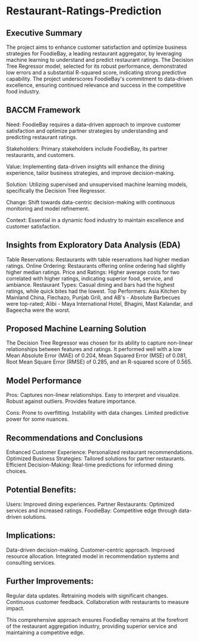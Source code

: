 # Restaurant-Ratings-Prediction

## Executive Summary

The project aims to enhance customer satisfaction and optimize business strategies for FoodieBay, a leading restaurant aggregator, by leveraging machine learning to understand and predict restaurant ratings. The Decision Tree Regressor model, selected for its robust performance, demonstrated low errors and a substantial R-squared score, indicating strong predictive capability. The project underscores FoodieBay's commitment to data-driven excellence, ensuring continued relevance and success in the competitive food industry.

## BACCM Framework

Need: FoodieBay requires a data-driven approach to improve customer satisfaction and optimize partner strategies by understanding and predicting restaurant ratings.

Stakeholders: Primary stakeholders include FoodieBay, its partner restaurants, and customers.

Value: Implementing data-driven insights will enhance the dining experience, tailor business strategies, and improve decision-making.

Solution: Utilizing supervised and unsupervised machine learning models, specifically the Decision Tree Regressor.

Change: Shift towards data-centric decision-making with continuous monitoring and model refinement.

Context: Essential in a dynamic food industry to maintain excellence and customer satisfaction.

## Insights from Exploratory Data Analysis (EDA)

Table Reservations: Restaurants with table reservations had higher median ratings.
Online Ordering: Restaurants offering online ordering had slightly higher median ratings.
Price and Ratings: Higher average costs for two correlated with higher ratings, indicating superior food, service, and ambiance.
Restaurant Types: Casual dining and bars had the highest ratings, while quick bites had the lowest.
Top Performers: Asia Kitchen by Mainland China, Flechazo, Punjab Grill, and AB's - Absolute Barbecues were top-rated; Alibi - Maya International Hotel, Bhagini, Mast Kalandar, and Bageecha were the worst.

## Proposed Machine Learning Solution

The Decision Tree Regressor was chosen for its ability to capture non-linear relationships between features and ratings. It performed well with a low Mean Absolute Error (MAE) of 0.204, Mean Squared Error (MSE) of 0.081, Root Mean Square Error (RMSE) of 0.285, and an R-squared score of 0.565.

## Model Performance

Pros:
Captures non-linear relationships.
Easy to interpret and visualize.
Robust against outliers.
Provides feature importance.

Cons:
Prone to overfitting.
Instability with data changes.
Limited predictive power for some nuances.

## Recommendations and Conclusions

Enhanced Customer Experience: Personalized restaurant recommendations.
Optimized Business Strategies: Tailored solutions for partner restaurants.
Efficient Decision-Making: Real-time predictions for informed dining choices.

## Potential Benefits:

Users: Improved dining experiences.
Partner Restaurants: Optimized services and increased ratings.
FoodieBay: Competitive edge through data-driven solutions.

## Implications:

Data-driven decision-making.
Customer-centric approach.
Improved resource allocation.
Integrated model in recommendation systems and consulting services.

## Further Improvements:

Regular data updates.
Retraining models with significant changes.
Continuous customer feedback.
Collaboration with restaurants to measure impact.

This comprehensive approach ensures FoodieBay remains at the forefront of the restaurant aggregation industry, providing superior service and maintaining a competitive edge.

